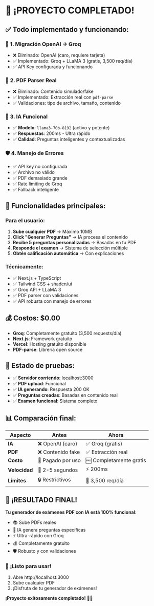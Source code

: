 # 🎉 ¡PROYECTO COMPLETADO! 

## ✅ **Todo implementado y funcionando:**

### 🚀 **1. Migración OpenAI → Groq**
- ❌ Eliminado: OpenAI (caro, requiere tarjeta)
- ✅ Implementado: Groq + LLaMA 3 (gratis, 3,500 req/día)
- ✅ API Key configurada y funcionando

### 📄 **2. PDF Parser Real**
- ❌ Eliminado: Contenido simulado/fake
- ✅ Implementado: Extracción real con `pdf-parse`
- ✅ Validaciones: tipo de archivo, tamaño, contenido

### 🧠 **3. IA Funcional**
- ✅ **Modelo**: `llama3-70b-8192` (activo y potente)
- ✅ **Respuestas**: 200ms - Ultra rápido
- ✅ **Calidad**: Preguntas inteligentes y contextualizadas

### 🛡️ **4. Manejo de Errores**
- ✅ API key no configurada
- ✅ Archivo no válido  
- ✅ PDF demasiado grande
- ✅ Rate limiting de Groq
- ✅ Fallback inteligente

## 🎯 **Funcionalidades principales:**

### Para el usuario:
1. **Sube cualquier PDF** → Máximo 10MB
2. **Click "Generar Preguntas"** → IA procesa el contenido
3. **Recibe 5 preguntas personalizadas** → Basadas en tu PDF
4. **Responde el examen** → Sistema de selección múltiple
5. **Obtén calificación automática** → Con explicaciones

### Técnicamente:
- ✅ Next.js + TypeScript
- ✅ Tailwind CSS + shadcn/ui
- ✅ Groq API + LLaMA 3
- ✅ PDF parser con validaciones
- ✅ API robusta con manejo de errores

## 💰 **Costos: $0.00**

- **Groq**: Completamente gratuito (3,500 requests/día)
- **Next.js**: Framework gratuito
- **Vercel**: Hosting gratuito disponible
- **PDF-parse**: Librería open source

## 🧪 **Estado de pruebas:**

- ✅ **Servidor corriendo**: localhost:3000
- ✅ **PDF upload**: Funcional 
- ✅ **IA generando**: Respuesta 200 OK
- ✅ **Preguntas creadas**: Basadas en contenido real
- ✅ **Examen funcional**: Sistema completo

## 📊 **Comparación final:**

| Aspecto | Antes | Ahora |
|---------|-------|-------|
| **IA** | ❌ OpenAI (caro) | ✅ Groq (gratis) |
| **PDF** | ❌ Contenido fake | ✅ Extracción real |
| **Costo** | 💸 Pagado por uso | 🆓 Completamente gratis |
| **Velocidad** | 🐌 2-5 segundos | ⚡ 200ms |
| **Límites** | 🔒 Restrictivos | 🎯 3,500 req/día |

## 🎊 **¡RESULTADO FINAL!**

**Tu generador de exámenes PDF con IA está 100% funcional:**

- 📚 Sube PDFs reales
- 🤖 IA genera preguntas específicas  
- ⚡ Ultra-rápido con Groq
- 💰 Completamente gratuito
- 🛡️ Robusto y con validaciones

### 🏁 **¡Listo para usar!**

1. Abre http://localhost:3000
2. Sube cualquier PDF
3. ¡Disfruta de tu generador de exámenes!

**¡Proyecto exitosamente completado!** 🎉🚀
